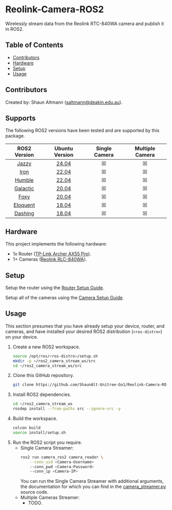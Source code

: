 # Reolink-Camera-ROS2
Wirelessly stream data from the Reolink RTC-840WA camera and publish it in ROS2.

## Table of Contents
- [Contributors](#contributors)
- [Hardware](#hardware)
- [Setup](#setup)
- [Usage](#usage)

## Contributors
Created by: Shaun Altmann (saltmann@deakin.edu.au).

## Supports
The following ROS2 versions have been tested and are supported by this package.
<!-- `&#9745;` = Tick in Box, `&#9746;` = Cross in Box -->
| ROS2 Version | Ubuntu Version | Single Camera | Multiple Camera |
| :---: | :---: | :---: | :---: |
| [Jazzy](https://docs.ros.org/en/jazzy/Installation.html) | [24.04](https://cdimage.ubuntu.com/releases/noble/release/) | &#9746; | &#9746; |
| [Iron](https://docs.ros.org/en/iron/Installation.html) | [22.04](https://cdimage.ubuntu.com/releases/jammy/release/) | &#9746; | &#9746; |
| [Humble](https://docs.ros.org/en/humble/Installation.html) | [22.04](https://cdimage.ubuntu.com/releases/jammy/release/) | &#9746; | &#9746; |
| [Galactic](https://docs.ros.org/en/galactic/Installation.html) | [20.04](https://cdimage.ubuntu.com/releases/focal/release/) | &#9746; | &#9746; |
| [Foxy](https://docs.ros.org/en/foxy/Installation.html) | [20.04](https://cdimage.ubuntu.com/releases/focal/release/) | &#9746; | &#9746; |
| [Eloquent](https://docs.ros.org/en/eloquent/Installation.html) | [18.04](https://cdimage.ubuntu.com/releases/bionic/release/) | &#9746; | &#9746; |
| [Dashing](https://docs.ros.org/en/dashing/Installation.html) | [18.04](https://cdimage.ubuntu.com/releases/bionic/release/) | &#9746; | &#9746; |


## Hardware
This project implements the following hardware:
- 1x Router ([TP-Link Archer AX55 Pro](https://www.tp-link.com/au/home-networking/wifi-router/archer-ax55-pro/)).
- 1+ Cameras ([Reolink RLC-840WA](https://reolink.com/au/product/rlc-840wa/)).

## Setup
Setup the router using the [Router Setup Guide](docs/setup-router.md).

Setup all of the cameras using the [Camera Setup Guide](docs/setup-camera.md).

## Usage
This section presumes that you have already setup your device, router, and cameras, and have installed your desired ROS2 distribution (`<ros-distro>`) on your device.
1. Create a new ROS2 workspace.
    ``` bash
    source /opt/ros/<ros-distro>/setup.sh
    mkdir -p ~/ros2_camera_stream_ws/src
    cd ~/ros2_camera_stream_ws/src
    ```
2. Clone this GitHub repository.
    ``` bash
    git clone https://github.com/ShaunAlt-Unitree-Go1/Reolink-Camera-ROS2.git
    ```
3. Install ROS2 dependencies.
    ``` bash
    cd ~/ros2_camera_stream_ws
    rosdep install --from-paths src --ignore-src -y
    ```
4. Build the workspace.
    ``` bash
    colcon build
    source install/setup.sh
    ```
5. Run the ROS2 script you require.
    - Single Camera Streamer:
        ``` bash
        ros2 run camera_ros2 camera_reader \
            --conn_uid <Camera-Username>
            --conn_pwd <Camera-Password>
            --conn_ip <Camera-IP>
        ```
        You can run the Single Camera Streamer with additional arguments, the documentation for which you can find in the [camera_streamer.py](camera_ros2/camera_ros2/camera_reader.py) source code.
    - Multiple Cameras Streamer:
        - TODO.
